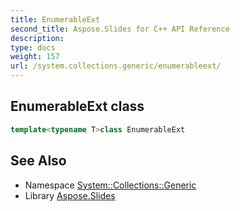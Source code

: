 ```yaml
---
title: EnumerableExt
second_title: Aspose.Slides for C++ API Reference
description: 
type: docs
weight: 157
url: /system.collections.generic/enumerableext/
---
```

## EnumerableExt class




```cpp
template<typename T>class EnumerableExt
```

## See Also

* Namespace [System::Collections::Generic](../)
* Library [Aspose.Slides](../../)